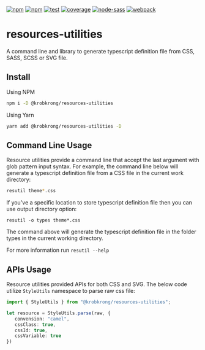[![npm][npm-beta]][npm-url]
[![npm][npm-latest]][npm-url]
[![test][test]][test-url]
[![coverage][cover]][cover-url]
[![node-sass][node-sass-version]][node-sass-version]
[![webpack][webpack-version]][webpack-version]

# resources-utilities
A command line and library to generate typescript definition file from CSS, SASS, SCSS or SVG file.

## Install

Using NPM
```bash
npm i -D @krobkrong/resources-utilities
```

Using Yarn
```bash
yarn add @krobkrong/resources-utilities -D
```

## Command Line Usage

Resource utilities provide a command line that accept the last argument with glob pattern input syntax. For example, the command line below will generate a typescript definition file from a CSS file in the current work directory:

```bash
resutil theme*.css
```

If you've a specific location to store typescript definition file then you can use output directory option:

```base
resutil -o types theme*.css
```

The command above will generate the typescript definition file in the folder types in the current working directory.

For more information run `resutil --help`

## APIs Usage

Resource utilities provided APIs for both CSS and SVG. The below code utilize `StyleUtils` namespace to parse raw css file:

```typescript
import { StyleUtils } from "@krobkrong/resources-utilities";

let resource = StyleUtils.parse(raw, {
   convension: "camel",
   cssClass: true,
   cssId: true,
   cssVariable: true
})
```

[npm-beta]: https://img.shields.io/npm/v/@krobkrong/resources-utilities/beta.svg
[npm-latest]: https://img.shields.io/npm/v/@krobkrong/resources-utilities/latest.svg
[npm-url]: https://www.npmjs.com/package/@krobkrong/resources-utilities

[test]: https://circleci.com/gh/krobkrong/resources-utilities.svg?style=svg
[test-url]: https://circleci.com/gh/krobkrong/resources-utilities

[cover]: https://codecov.io/gh/krobkrong/resources-utilities/branch/master/graph/badge.svg
[cover-url]: https://codecov.io/gh/krobkrong/resources-utilities

[node-sass-version]: https://img.shields.io/github/package-json/dependency-version/krobkrong/resources-utilities/node-sass.svg

[webpack-version]: https://img.shields.io/github/package-json/dependency-version/krobkrong/resources-utilities/webpack.svg